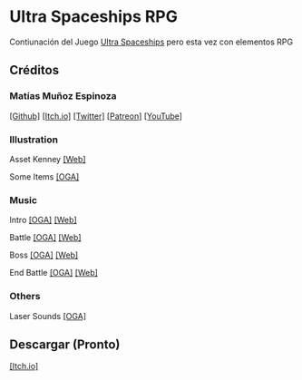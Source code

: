 # Ultra Spaceships RPG

Contiunación del Juego [Ultra Spaceships](https://furygames.itch.io/ultra-space-ships) pero esta vez con elementos RPG

## Créditos

### Matías Muñoz Espinoza
[[Github]](https://github.com/MatiasVME) [[Itch.io]](https://furygames.itch.io) [[Twitter]](https://twitter.com/writkas) [[Patreon]](https://www.patreon.com/matiasme) [[YouTube]](https://www.youtube.com/user/ElementalCodeNet/)

### Illustration
Asset Kenney [[Web]](https://kenney.nl/)

Some Items [[OGA]](https://opengameart.org/users/eleazzaar)

### Music
Intro [[OGA]](https://opengameart.org/content/interplanetary-odyssey) [[Web]](https://patrickdearteaga.com)

Battle [[OGA]](https://opengameart.org/content/railjet-long-seamless-loop) [[Web]](http://www.nosoapradio.us)

Boss [[OGA]](https://opengameart.org/content/space-boss-battle-theme) [[Web]](http://www.matthewpablo.com/)

End Battle [[OGA]](https://opengameart.org/content/action-music-pack) [[Web]](http://www.marcelofernandezmusic.com)

### Others
Laser Sounds [[OGA]](https://opengameart.org/content/laser-fire)

## Descargar (Pronto)
[[Itch.io]]()
